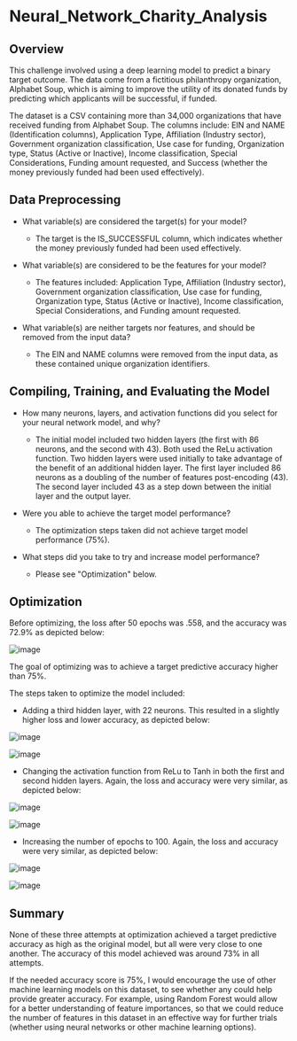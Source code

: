 # Neural_Network_Charity_Analysis

## Overview

This challenge involved using a deep learning model to predict a binary target outcome. The data come from a fictitious philanthropy organization, Alphabet Soup, which is aiming to improve the utility of its donated funds by predicting which applicants will be successful, if funded.

The dataset is a CSV containing more than 34,000 organizations that have received funding from Alphabet Soup. The columns include: EIN and NAME (Identification columns), Application Type, Affiliation (Industry sector), Government organization classification, Use case for funding, Organization type, Status (Active or Inactive), Income classification, Special Considerations, Funding amount requested, and Success (whether the money previously funded had been used effectively). 


## Data Preprocessing
* What variable(s) are considered the target(s) for your model? 
  * The target is the IS_SUCCESSFUL column, which indicates whether the money previously funded had been used effectively.

* What variable(s) are considered to be the features for your model?
  * The features included:  Application Type, Affiliation (Industry sector), Government organization classification, Use case for funding, Organization type, Status (Active or Inactive), Income classification, Special Considerations, and Funding amount requested.

* What variable(s) are neither targets nor features, and should be removed from the input data?
  * The EIN and NAME columns were removed from the input data, as these contained unique organization identifiers.


## Compiling, Training, and Evaluating the Model
* How many neurons, layers, and activation functions did you select for your neural network model, and why?
  * The initial model included two hidden layers (the first with 86 neurons, and the second with 43). Both used the ReLu activation function. Two hidden layers were used initially to take advantage of the benefit of an additional hidden layer. The first layer included 86 neurons as a doubling of the number of features post-encoding (43). The second layer included 43 as a step down between the initial layer and the output layer.

* Were you able to achieve the target model performance?
  * The optimization steps taken did not achieve target model performance (75%). 

* What steps did you take to try and increase model performance? 
  * Please see "Optimization" below.



## Optimization

Before optimizing, the loss after 50 epochs was .558, and the accuracy was 72.9% as depicted below:

![image](https://user-images.githubusercontent.com/100863488/178786394-1dfcb34f-8b12-44db-95b7-427d0e919d7b.png)



The goal of optimizing was to achieve a target predictive accuracy higher than 75%. 

The steps taken to optimize the model included:

* Adding a third hidden layer, with 22 neurons. This resulted in a slightly higher loss and lower accuracy, as depicted below: 

![image](https://user-images.githubusercontent.com/100863488/178787400-350a9063-1e27-46a9-b6af-7074ed29b863.png)

![image](https://user-images.githubusercontent.com/100863488/178787461-cfc621c5-33e6-45af-a404-83cd98135d46.png)




* Changing the activation function from ReLu to Tanh in both the first and second hidden layers. Again, the loss and accuracy were very similar, as depicted below:

![image](https://user-images.githubusercontent.com/100863488/178788000-c23a5d5c-2ac9-4740-b3b5-e4078ea0185d.png)

![image](https://user-images.githubusercontent.com/100863488/178788114-d44ef55f-5f69-4581-8c29-9576857c5ee7.png)




* Increasing the number of epochs to 100. Again, the loss and accuracy were very similar, as depicted below:

![image](https://user-images.githubusercontent.com/100863488/178788970-45488904-8376-426b-bccd-df328c3d7526.png)

![image](https://user-images.githubusercontent.com/100863488/178789026-ce9ede28-ffd5-40d6-9c00-5ee7849a7e9f.png)




## Summary

None of these three attempts at optimization achieved a target predictive accuracy as high as the original model, but all were very close to one another. The accuracy of this model achieved was around 73% in all attempts.

If the needed accuracy score is 75%, I would encourage the use of other machine learning models on this dataset, to see whether any could help provide greater accuracy. For example, using Random Forest would allow for a better understanding of feature importances, so that we could reduce the number of features in this dataset in an effective way for further trials (whether using neural networks or other machine learning options).


